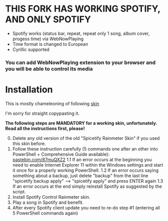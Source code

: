# THIS FORK HAS WORKING SPOTIFY, AND ONLY SPOTIFY

   - Spotify works (status bar, repeat, repeat only 1 song, album cover, progess time) via WebNowPlaying
   - Time format is changed to European
   - Cyrillic supported

### You can add WebNowPlaying extension to your browser and you will be able to control its media

# Installation

This is mostly chameleoning of following [skin](https://www.deviantart.com/fuckyeahlucas/art/Spotify-Control-WORKING-Rainmeter-Skin-v4-3-594025385)

I'm sorry for straight copypasting it.

**The following steps are MANDATORY for a working skin, unfortunately. Read all the instructions first, please!**

0. Delete any old version of the old "Spicetify Rainmeter Skin" if you used this skin before.
1. Follow these instruction carefully (5 commands one after an other into PowerShell + Comprehensive Guide available): [pastebin.com/87muQXZ2](pastebin.com/87muQXZ2)
1.1 If an error occurs at the beginning you need to enable Internet Explorer 11 within the Windows settings and start it once for a properly working PowerShell.
1.2 If an error occurs saying something about a backup, just delete "backup" from the last line "spicetify backup apply" --> "spicetify apply" and press ENTER again
1.3 If an error occurs at the end simply reinstall Spotify as suggested by the script.
2. Install Spotify Control Rainmeter skin.
3. Play a song in Spotify and benefit.
4. After every Spotify client update you need to re-do step #1 (entering all 5 PowerShell commands again)
